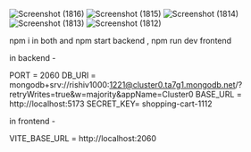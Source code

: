 

![Screenshot (1816)](https://github.com/user-attachments/assets/28e5867f-3bf5-43cc-8c84-b5234d55273a)
![Screenshot (1815)](https://github.com/user-attachments/assets/f3df9dd6-7413-424b-a431-c2ec8d1a89ba)
![Screenshot (1814)](https://github.com/user-attachments/assets/100641d6-c33c-4b27-8e98-8d721d5b4ec8)
![Screenshot (1813)](https://github.com/user-attachments/assets/05fa9be9-8a16-4c47-9307-6306d20d63fa)
![Screenshot (1812)](https://github.com/user-attachments/assets/3772d105-1324-4115-bd37-5fed4b8570d6)








npm i in both and npm start backend , npm run dev frontend


in backend - 

PORT = 2060
DB_URI = mongodb+srv://rishiv1000:1221@cluster0.ta7g1.mongodb.net/?retryWrites=true&w=majority&appName=Cluster0
BASE_URL = http://localhost:5173
SECRET_KEY= shopping-cart-1112

in frontend - 

VITE_BASE_URL = http://localhost:2060
